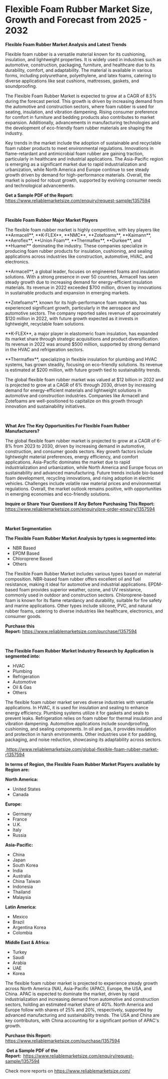 <p><h1>Flexible Foam Rubber Market Size, Growth and Forecast from 2025 - 2032</h1></p><p><strong>Flexible Foam Rubber Market Analysis and Latest Trends</strong></p>
<p><p>Flexible foam rubber is a versatile material known for its cushioning, insulation, and lightweight properties. It is widely used in industries such as automotive, construction, packaging, furniture, and healthcare due to its durability, comfort, and adaptability. The material is available in various forms, including polyurethane, polyethylene, and latex foams, catering to diverse applications like seat cushions, mattresses, gaskets, and soundproofing.</p><p>The Flexible Foam Rubber Market is expected to grow at a CAGR of 8.5% during the forecast period. This growth is driven by increasing demand from the automotive and construction sectors, where foam rubber is used for seating, insulation, and vibration dampening. Rising consumer preference for comfort in furniture and bedding products also contributes to market expansion. Additionally, advancements in manufacturing technologies and the development of eco-friendly foam rubber materials are shaping the industry.</p><p>Key trends in the market include the adoption of sustainable and recyclable foam rubber products to meet environmental regulations. Innovations in flame-retardant and antimicrobial foam rubber are gaining traction, particularly in healthcare and industrial applications. The Asia-Pacific region is emerging as a significant market due to rapid industrialization and urbanization, while North America and Europe continue to see steady growth driven by demand for high-performance materials. Overall, the market is poised for robust growth, supported by evolving consumer needs and technological advancements.</p></p>
<p><strong>Get a Sample PDF of the Report:&nbsp;</strong> <a href="https://www.reliablemarketsize.com/enquiry/request-sample/1357594?utm_campaign=1143&utm_medium=2&utm_source=Github&utm_content=ia&utm_term=24012025&utm_id=flexible-foam-rubber">https://www.reliablemarketsize.com/enquiry/request-sample/1357594</a></p>
<p>&nbsp;</p>
<p><strong>Flexible Foam Rubber Major Market Players</strong></p>
<p><p>The flexible foam rubber market is highly competitive, with key players like **Armacell**, **K-FLEX**, **NMC**, **Zotefoams**, **Kaimann**, **Aeroflex**, **Union Foam**, **Thermaflex**, **Durkee**, and **Huamei** dominating the industry. These companies specialize in producing foam rubber products for insulation, cushioning, and sealing applications across industries like construction, automotive, HVAC, and electronics.</p><p>**Armacell**, a global leader, focuses on engineered foams and insulation solutions. With a strong presence in over 50 countries, Armacell has seen steady growth due to increasing demand for energy-efficient insulation materials. Its revenue in 2022 exceeded $700 million, driven by innovations in sustainable products and expansion in emerging markets.</p><p>**Zotefoams**, known for its high-performance foam materials, has experienced significant growth, particularly in the aerospace and automotive sectors. The company reported sales revenue of approximately $120 million in 2022, with future growth expected as it invests in lightweight, recyclable foam solutions.</p><p>**K-FLEX**, a major player in elastomeric foam insulation, has expanded its market share through strategic acquisitions and product diversification. Its revenue in 2022 was around $500 million, supported by strong demand in the HVAC and refrigeration sectors.</p><p>**Thermaflex**, specializing in flexible insulation for plumbing and HVAC systems, has grown steadily, focusing on eco-friendly solutions. Its revenue is estimated at $200 million, with future growth tied to sustainability trends.</p><p>The global flexible foam rubber market was valued at $12 billion in 2022 and is projected to grow at a CAGR of 6% through 2030, driven by increasing demand for energy-efficient materials and lightweight solutions in automotive and construction industries. Companies like Armacell and Zotefoams are well-positioned to capitalize on this growth through innovation and sustainability initiatives.</p></p>
<p>&nbsp;</p>
<p><strong>What Are The Key Opportunities For Flexible Foam Rubber Manufacturers?</strong></p>
<p><p>The global flexible foam rubber market is projected to grow at a CAGR of 6-8% from 2023 to 2030, driven by increasing demand in automotive, construction, and consumer goods sectors. Key growth factors include lightweight material preferences, energy efficiency, and comfort applications. Asia-Pacific dominates the market due to rapid industrialization and urbanization, while North America and Europe focus on sustainability and advanced manufacturing. Future trends include bio-based foam development, recycling innovations, and rising adoption in electric vehicles. Challenges include volatile raw material prices and environmental regulations. Overall, the market outlook remains positive, with opportunities in emerging economies and eco-friendly solutions.</p></p>
<p><strong>Inquire or Share Your Questions If Any Before Purchasing This Report:</strong> <a href="https://www.reliablemarketsize.com/enquiry/pre-order-enquiry/1357594?utm_campaign=1143&utm_medium=2&utm_source=Github&utm_content=ia&utm_term=24012025&utm_id=flexible-foam-rubber">https://www.reliablemarketsize.com/enquiry/pre-order-enquiry/1357594</a></p>
<p>&nbsp;</p>
<p><strong>Market Segmentation</strong></p>
<p><strong>The Flexible Foam Rubber Market Analysis by types is segmented into:</strong></p>
<p><ul><li>NBR Based</li><li>EPDM Based</li><li>Chloroprene Based</li><li>Others</li></ul></p>
<p><p>The Flexible Foam Rubber Market includes various types based on material composition. NBR-based foam rubber offers excellent oil and fuel resistance, making it ideal for automotive and industrial applications. EPDM-based foam provides superior weather, ozone, and UV resistance, commonly used in outdoor and construction sectors. Chloroprene-based foam is known for its flame retardancy and durability, suitable for fire safety and marine applications. Other types include silicone, PVC, and natural rubber foams, catering to diverse industries like healthcare, electronics, and consumer goods.</p></p>
<p><strong>Purchase this Report:&nbsp;</strong><a href="https://www.reliablemarketsize.com/purchase/1357594?utm_campaign=1143&utm_medium=2&utm_source=Github&utm_content=ia&utm_term=24012025&utm_id=flexible-foam-rubber">https://www.reliablemarketsize.com/purchase/1357594</a></p>
<p>&nbsp;</p>
<p><strong>The Flexible Foam Rubber Market Industry Research by Application is segmented into:</strong></p>
<p><ul><li>HVAC</li><li>Plumbing</li><li>Refrigeration</li><li>Automotive</li><li>Oil & Gas</li><li>Others</li></ul></p>
<p><p>The flexible foam rubber market serves diverse industries with versatile applications. In HVAC, it is used for insulation and sealing to enhance energy efficiency. Plumbing systems utilize it for gaskets and seals to prevent leaks. Refrigeration relies on foam rubber for thermal insulation and vibration dampening. Automotive applications include soundproofing, cushioning, and sealing components. In oil and gas, it provides insulation and protection in harsh environments. Other industries use it for padding, packaging, and noise reduction, showcasing its adaptability across sectors.</p></p>
<p><a href="https://www.reliablemarketsize.com/global-flexible-foam-rubber-market-r1357594?utm_campaign=1143&utm_medium=2&utm_source=Github&utm_content=ia&utm_term=24012025&utm_id=flexible-foam-rubber">&nbsp;https://www.reliablemarketsize.com/global-flexible-foam-rubber-market-r1357594</a></p>
<p><strong>In terms of Region, the Flexible Foam Rubber Market Players available by Region are:</strong></p>
<p>
    <p> <strong> North America: </strong>
        <ul>
            <li>United States</li>
            <li>Canada</li>
        </ul>
        </p> 
    <p> <strong> Europe: </strong>
        <ul>
            <li>Germany</li>
            <li>France</li>
            <li>U.K.</li>
            <li>Italy</li>
            <li>Russia</li>
        </ul>
        </p> 
    <p> <strong> Asia-Pacific: </strong>
        <ul>
            <li>China</li>
            <li>Japan</li>
            <li>South Korea</li>
            <li>India</li>
            <li>Australia</li>
            <li>China Taiwan</li>
            <li>Indonesia</li>
            <li>Thailand</li>
            <li>Malaysia</li>
        </ul>
        </p> 
    <p> <strong> Latin America: </strong>
        <ul>
            <li>Mexico</li>
            <li>Brazil</li>
            <li>Argentina Korea</li>
            <li>Colombia</li>
        </ul>
        </p> 
    <p> <strong> Middle East & Africa: </strong>
        <ul>
            <li>Turkey</li>
            <li>Saudi</li>
            <li>Arabia</li>
            <li>UAE</li>
            <li>Korea</li>
        </ul>
    </p>
    </p>
<p><p>The flexible foam rubber market is projected to experience steady growth across North America (NA), Asia-Pacific (APAC), Europe, the USA, and China. APAC is expected to dominate the market, driven by rapid industrialization and increasing demand from automotive and construction sectors, holding an estimated market share of 40%. North America and Europe follow with shares of 25% and 20%, respectively, supported by advanced manufacturing and sustainability trends. The USA and China are key contributors, with China accounting for a significant portion of APAC's growth.</p></p>
<p><strong>Purchase this Report: </strong><a href="https://www.reliablemarketsize.com/purchase/1357594?utm_campaign=1143&utm_medium=2&utm_source=Github&utm_content=ia&utm_term=24012025&utm_id=flexible-foam-rubber">https://www.reliablemarketsize.com/purchase/1357594</a></p>
<p>&nbsp;<strong>Get a Sample PDF of the Report:&nbsp;&nbsp;</strong><a href="https://www.reliablemarketsize.com/enquiry/request-sample/1357594?utm_campaign=1143&utm_medium=2&utm_source=Github&utm_content=ia&utm_term=24012025&utm_id=flexible-foam-rubber">https://www.reliablemarketsize.com/enquiry/request-sample/1357594</a></p>
<p><strong></strong></p>
<p>Check more reports on <a href="https://www.reliablemarketsize.com/?utm_campaign=1143&utm_medium=2&utm_source=Github&utm_content=ia&utm_term=24012025&utm_id=flexible-foam-rubber">https://www.reliablemarketsize.com/</a></p>